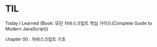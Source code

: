 # TIL
Today I Learned (Book: 모던 자바스크립트 핵심 가이드(Complete Guide to Modern JavaScript))

chapter 00 : 자바스크립트 기초 
